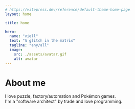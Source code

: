 ```yaml
---
# https://vitepress.dev/reference/default-theme-home-page
layout: home

title: home

hero:
  name: "viell"
  text: "A glitch in the matrix"
  tagline: "any/all"
  image:
    src: ./assets/avatar.gif
    alt: avatar
---
```


# About me

I love puzzle, factory/automation and Pokémon games.<br>
I'm a "software architect" by trade and love programming.
